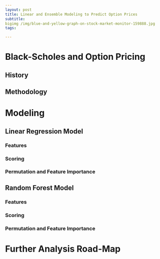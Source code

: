 ```yaml
---
layout: post
title: Linear and Ensemble Modeling to Predict Option Prices
subtitle:
bigimg /img/blue-and-yellow-graph-on-stock-market-monitor-159888.jpg
tags:

---
```


# Black-Scholes and Option Pricing
## History

## Methodology


# Modeling
## Linear Regression Model
### Features

### Scoring

### Permutation and Feature Importance


## Random Forest Model
### Features

### Scoring

### Permutation and Feature Importance


# Further Analysis Road-Map





